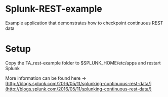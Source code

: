 # Splunk-REST-example
Example application that demonstrates how to checkpoint continuous REST data

# Setup
Copy the TA_rest-example folder to $SPLUNK_HOME/etc/apps and restart Splunk


More information can be found here -> [http://blogs.splunk.com/2016/05/11/splunking-continuous-rest-data/](http://blogs.splunk.com/2016/05/11/splunking-continuous-rest-data/)